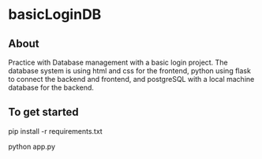 # basicLoginDB

## About
 Practice with Database management with a basic login project. The database system is using html and css for the frontend, python using flask to connect the backend and frontend, and postgreSQL with a local machine database for the backend. 

## To get started
 pip install -r requirements.txt
 
 python app.py

 
